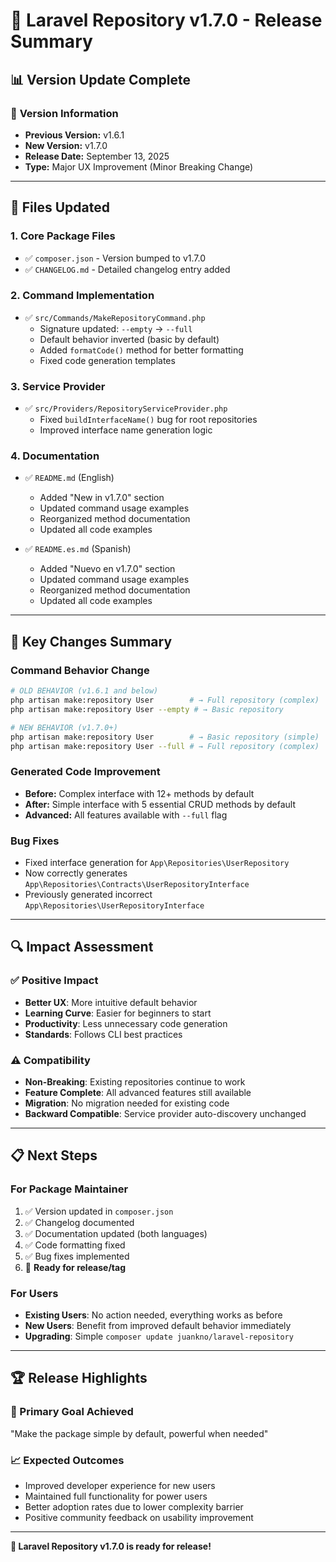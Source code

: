 # 🚀 Laravel Repository v1.7.0 - Release Summary

## 📊 **Version Update Complete**

### 🔢 **Version Information**
- **Previous Version:** v1.6.1
- **New Version:** v1.7.0  
- **Release Date:** September 13, 2025
- **Type:** Major UX Improvement (Minor Breaking Change)

---

## 📝 **Files Updated**

### 1. **Core Package Files**
- ✅ `composer.json` - Version bumped to v1.7.0
- ✅ `CHANGELOG.md` - Detailed changelog entry added

### 2. **Command Implementation**  
- ✅ `src/Commands/MakeRepositoryCommand.php`
  - Signature updated: `--empty` → `--full`
  - Default behavior inverted (basic by default)
  - Added `formatCode()` method for better formatting
  - Fixed code generation templates

### 3. **Service Provider**
- ✅ `src/Providers/RepositoryServiceProvider.php`
  - Fixed `buildInterfaceName()` bug for root repositories
  - Improved interface name generation logic

### 4. **Documentation**
- ✅ `README.md` (English)
  - Added "New in v1.7.0" section
  - Updated command usage examples
  - Reorganized method documentation
  - Updated all code examples
  
- ✅ `README.es.md` (Spanish)  
  - Added "Nuevo en v1.7.0" section
  - Updated command usage examples  
  - Reorganized method documentation
  - Updated all code examples

---

## 🎯 **Key Changes Summary**

### **Command Behavior Change**
```bash
# OLD BEHAVIOR (v1.6.1 and below)
php artisan make:repository User        # → Full repository (complex)
php artisan make:repository User --empty # → Basic repository

# NEW BEHAVIOR (v1.7.0+)  
php artisan make:repository User        # → Basic repository (simple)
php artisan make:repository User --full # → Full repository (complex)
```

### **Generated Code Improvement**
- **Before:** Complex interface with 12+ methods by default
- **After:** Simple interface with 5 essential CRUD methods by default
- **Advanced:** All features available with `--full` flag

### **Bug Fixes**
- Fixed interface generation for `App\Repositories\UserRepository`
- Now correctly generates `App\Repositories\Contracts\UserRepositoryInterface`
- Previously generated incorrect `App\Repositories\UserRepositoryInterface`

---

## 🔍 **Impact Assessment**

### **✅ Positive Impact**
- **Better UX**: More intuitive default behavior
- **Learning Curve**: Easier for beginners to start
- **Productivity**: Less unnecessary code generation
- **Standards**: Follows CLI best practices

### **⚠️ Compatibility**
- **Non-Breaking**: Existing repositories continue to work
- **Feature Complete**: All advanced features still available
- **Migration**: No migration needed for existing code
- **Backward Compatible**: Service provider auto-discovery unchanged

---

## 📋 **Next Steps**

### **For Package Maintainer**
1. ✅ Version updated in `composer.json`
2. ✅ Changelog documented  
3. ✅ Documentation updated (both languages)
4. ✅ Code formatting fixed
5. ✅ Bug fixes implemented
6. 🚀 **Ready for release/tag**

### **For Users**
- **Existing Users**: No action needed, everything works as before
- **New Users**: Benefit from improved default behavior immediately
- **Upgrading**: Simple `composer update juankno/laravel-repository`

---

## 🏆 **Release Highlights**

### **🎯 Primary Goal Achieved**
"Make the package simple by default, powerful when needed"

### **📈 Expected Outcomes**
- Improved developer experience for new users
- Maintained full functionality for power users  
- Better adoption rates due to lower complexity barrier
- Positive community feedback on usability improvement

---

**🎉 Laravel Repository v1.7.0 is ready for release!**